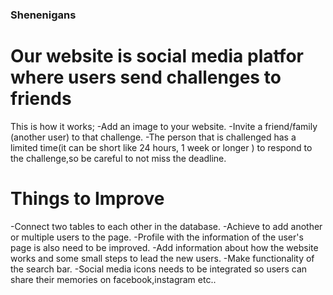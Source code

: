 ### Shenenigans

# Our website is social media platfor where users send challenges to friends

   This is how it works;
-Add an image to your website.
-Invite a friend/family (another user) to that challenge.
-The person that is challenged has a limited time(it can be short like 24 hours, 1 week or longer ) to respond to the challenge,so be careful to not miss the deadline.


# Things to Improve 

-Connect two tables to each other in the database.
-Achieve to add another or multiple users to the page.
-Profile with the information of the user's page is also need to be improved.
-Add information about how the website works and some small steps to lead the new users.
-Make functionality of the search bar.
-Social media icons needs to be integrated so users can share their memories on facebook,instagram etc..



